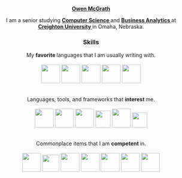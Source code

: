 <p align="center">
    <strong>
        <a href="https://owencmcgrath.com">
            Owen McGrath
        </a>
    </strong>
</p>
<p align="center">
    I am a senior studying
    <strong>
        <a href="https://www.creighton.edu/academics/programs/computer-science">
            Computer Science
        </a>
    </strong>
    and
    <strong>
        <a href="https://www.creighton.edu/academics/programs/business-intelligence">
            Business Analytics
        </a>
    </strong>
    at
    <strong>
        <a href="https://www.creighton.edu/">
            Creighton University
        </a>
    </strong>
    in Omaha, Nebraska.
</p>
<h3 align="center">
    Skills
</h3>
<p align="center">
    My
    <b>
        favorite
    </b>
    languages that I am usually writing with.
    <br />
    <br />
    <img src="https://cdn.jsdelivr.net/gh/devicons/devicon@latest/icons/postgresql/postgresql-original.svg" width="50" height="50" />
    <img src="https://cdn.jsdelivr.net/gh/devicons/devicon@latest/icons/python/python-original.svg" width="50" height="50" />
    <img src="https://cdn.jsdelivr.net/gh/devicons/devicon@latest/icons/pandas/pandas-original.svg" width="50" height="50" />
    <img src="https://cdn.jsdelivr.net/gh/devicons/devicon@latest/icons/numpy/numpy-original.svg" width="50" height="50" />
    <img src="https://cdn.jsdelivr.net/gh/devicons/devicon@latest/icons/java/java-original.svg" width="50" height="50" />
</p>
<p align="center">
    <br />
    Languages, tools, and frameworks that
    <b>
        interest
    </b>
    me.
    <br />
    <br />
    <img src="https://cdn.jsdelivr.net/gh/devicons/devicon@latest/icons/amazonwebservices/amazonwebservices-original-wordmark.svg" width="50" height="50" />
    <img src="https://cdn.jsdelivr.net/gh/devicons/devicon@latest/icons/apachekafka/apachekafka-original.svg" width="50" height="50" />
    <img src="https://cdn.jsdelivr.net/gh/devicons/devicon@latest/icons/apachespark/apachespark-original.svg" width="50" height="50" />
    <img src="https://cdn.jsdelivr.net/gh/devicons/devicon@latest/icons/apacheairflow/apacheairflow-original.svg" width="40" height="45" />
    <img src="https://cdn.jsdelivr.net/gh/devicons/devicon@latest/icons/docker/docker-plain.svg" width="50" height="50" />
    <img src="https://registry.npmmirror.com/@lobehub/icons-static-png/1.67.0/files/dark/snowflake-color.png" width="40" height="40" />
</p>
<p align="center">
    <br />
    Commonplace items that I am
    <b>
        competent
    </b>
    in.
    <br />
    <br />
    <img src="https://cdn.jsdelivr.net/gh/devicons/devicon@latest/icons/apple/apple-original.svg" width="50" height="50" />
    <img src="https://cdn.jsdelivr.net/gh/devicons/devicon@latest/icons/windows11/windows11-original.svg" width="45" height="45" />
    <img src="https://cdn.jsdelivr.net/gh/devicons/devicon@latest/icons/linux/linux-original.svg" width="50" height="50" />
    <img src="https://cdn.jsdelivr.net/gh/devicons/devicon@latest/icons/notion/notion-original.svg" width="50" height="50" />
    <img src="https://cdn.jsdelivr.net/gh/devicons/devicon@latest/icons/jira/jira-original.svg" width="50" height="50" />
    <img src="https://cdn.jsdelivr.net/gh/devicons/devicon@latest/icons/postman/postman-original.svg" width="50" height="50" />
            <img src="https://cdn.jsdelivr.net/gh/devicons/devicon@latest/icons/vscode/vscode-original.svg" width="50 height="50"/>
</p>
